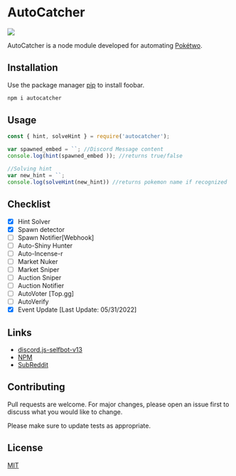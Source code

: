 # AutoCatcher
[![](https://img.shields.io/npm/v/discord.js.svg)](https://www.npmjs.com/package/autocatcher)


AutoCatcher is a node module developed for automating [Pokétwo](https://poketwo.net/).
## Installation

Use the package manager [pip](https://pip.pypa.io/en/stable/) to install foobar.

```bash
npm i autocatcher
```

## Usage

```javascript
const { hint, solveHint } = require('autocatcher');

var spawned_embed = ``; //Discord Message content
console.log(hint(spawned_embed )); //returns true/false

//Solving hint
var new_hint = ``;
console.log(solveHint(new_hint)) //returns pokemon name if recognized
```
## Checklist

- [x] Hint Solver
- [x] Spawn detector
- [ ] Spawn Notifier[Webhook]
- [ ] Auto-Shiny Hunter
- [ ] Auto-Incense-r
- [ ] Market Nuker
- [ ] Market Sniper
- [ ] Auction Sniper
- [ ] Auction Notifier
- [ ] AutoVoter [Top.gg]
- [ ] AutoVerify
- [x] Event Update [Last Update: 05/31/2022]
 
## Links
- [discord.js-selfbot-v13](https://github.com/aiko-chan-ai/discord.js-selfbot-v13)
- [NPM](https://www.npmjs.com/package/autocatcher)
- [SubReddit](https://www.reddit.com/r/PokeBots/)
## Contributing
Pull requests are welcome. For major changes, please open an issue first to discuss what you would like to change.

Please make sure to update tests as appropriate.

## License
[MIT](https://choosealicense.com/licenses/mit/)
